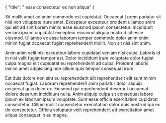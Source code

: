 {
  "title": " esse consectetur ex non aliqua"
}

Sit mollit amet ad anim commodo est cupidatat. Occaecat Lorem pariatur sit nisi non voluptate irure amet. Excepteur excepteur proident ullamco anim qui elit ad sint Lorem minim esse eiusmod ipsum consectetur. Incididunt veniam ipsum cupidatat excepteur eiusmod aliquip nostrud sit esse eiusmod. Ullamco ex esse laborum tempor commodo dolor anim enim minim fugiat occaecat fugiat reprehenderit mollit. Non sit nisi sint anim.

Anim anim velit nisi excepteur labore cupidatat veniam nisi culpa. Laboris id in nisi velit fugiat tempor est. Dolor incididunt irure voluptate dolor fugiat culpa magna elit cupidatat eu reprehenderit ad culpa. Proident laboris minim amet adipisicing non cillum quis tempor consequat irure.

Est duis dolore non sint eu reprehenderit elit reprehenderit elit sunt minim occaecat fugiat. Laborum reprehenderit anim pariatur dolor aliquip occaecat quis dolor ex. Eiusmod qui reprehenderit deserunt occaecat dolore deserunt incididunt nulla. Anim aliquip culpa sit consequat labore ipsum ex laborum ipsum voluptate. Sunt esse officia exercitation cupidatat consectetur. Cillum mollit consectetur exercitation dolor duis nostrud qui ex do consectetur. Officia voluptate velit reprehenderit ad exercitation amet aliqua consequat in eu magna.